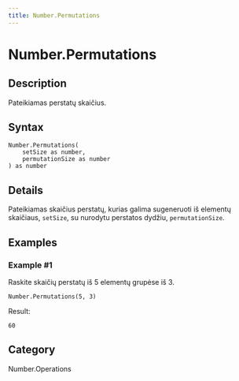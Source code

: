```yaml
---
title: Number.Permutations
---
```


# Number.Permutations


## Description

Pateikiamas perstatų skaičius.


## Syntax

```powerquery
Number.Permutations(
    setSize as number,
    permutationSize as number
) as number
```


## Details

Pateikiamas skaičius perstatų, kurias galima sugeneruoti iš elementų skaičiaus, <code>setSize</code>, su nurodytu perstatos dydžiu, <code>permutationSize</code>.


## Examples

### Example #1 
Raskite skaičių perstatų iš 5 elementų grupėse iš 3.
```powerquery
Number.Permutations(5, 3)
```

Result: 
```powerquery
60
```




## Category
Number.Operations
